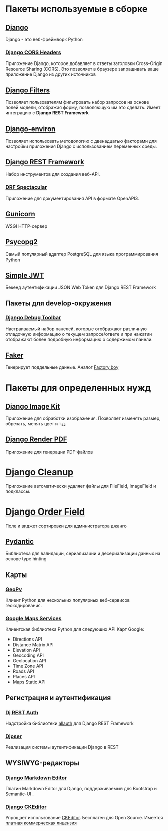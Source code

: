 # Пакеты используемые в сборке
## [Django](https://www.djangoproject.com/)
Django - это веб-фреймворк Python

### [Django CORS Headers](https://github.com/adamchainz/django-cors-headers)
Приложение Django, которое добавляет в ответы заголовки Cross-Origin Resource Sharing (CORS). Это позволяет в браузере запрашивать ваше приложение Django из других источников

## [Django Filters](https://django-filter.readthedocs.io/en/stable/)
Позволяет пользователям фильтровать набор запросов на основе полей модели, отображая форму, позволяющую им это сделать. Имеет интеграцию с **Django REST Framework**

## [Django-environ](https://django-environ.readthedocs.io/en/latest/)
Позволяет использовать методологию с двенадцатью факторами для настройки приложения Django с использованием переменных среды.

## [Django REST Framework](https://www.django-rest-framework.org/)
Набор инструментов для создания веб-API.

### [DRF Spectacular](https://drf-spectacular.readthedocs.io/en/latest/)
Приложение для документирования API в формате OpenAPI3.

## [Gunicorn](https://gunicorn.org/)
WSGI HTTP-сервер

## [Psycopg2](https://www.psycopg.org/)
Cамый популярный адаптер PostgreSQL для языка программирования Python

## [Simple JWT](https://django-rest-framework-simplejwt.readthedocs.io/en/latest/)
Бекенд аутентификации JSON Web Token для Django REST Framework

## Пакеты для develop-окружения
### [Django Debug Toolbar](https://django-debug-toolbar.readthedocs.io/en/latest/)
Настраиваемый набор панелей, которые отображают различную отладочную информацию о текущем запросе/ответе и при нажатии отображают более подробную информацию о содержимом панели.

## [Faker](https://faker.readthedocs.io/en/latest/)
Генерирует поддельные данные. Аналог [Factory boy](https://github.com/FactoryBoy/factory_boy)

# Пакеты для определенных нужд
## [Django Image Kit](https://github.com/matthewwithanm/django-imagekit)
Приложение для обработки изображения. Позволяет изменять размер, обрезать, менять цвет и т.д.

## [Django Render PDF](https://django-renderpdf.readthedocs.io/en/latest/)
Приложение для генерации PDF-файлов

# [Django Cleanup](https://github.com/un1t/django-cleanup)
Приложение автоматически удаляет файлы для FileField, ImageField и подклассы.

# [Django Order Field](https://pypi.org/project/django-sort-order-field/)
Поле и виджет сортировки для администратора джанго

## [Pydantic](https://pydantic-docs.helpmanual.io/)
Библиотека для валидации, сериализации и десериализации данных на основе type hinting

## Карты
### [GeoPy](https://geopy.readthedocs.io/en/stable/)
Клиент Python для нескольких популярных веб-сервисов геокодирования.

### [Google Maps Services](https://github.com/googlemaps/google-maps-services-python)
Клиентская библиотека Python для следующих API Карт Google:
* Directions API
* Distance Matrix API
* Elevation API
* Geocoding API
* Geolocation API
* Time Zone API
* Roads API
* Places API
* Maps Static API

## Регистрация и аутентификация
### [Dj REST Auth](https://dj-rest-auth.readthedocs.io/en/latest/)
Надстройка библиотеки [allauth](https://django-allauth.readthedocs.io/en/latest/) для Django REST Framework

### [Djoser](https://djoser.readthedocs.io/en/latest/)
Реализация системы аутентификации Django в REST

## WYSIWYG-редакторы
### [Django Markdown Editor](https://github.com/agusmakmun/django-markdown-editor)
Плагин Markdown Editor для Django, поддерживаемый для Bootstrap и Semantic-UI .

### [Django CKEditor](https://github.com/django-ckeditor/django-ckeditor)
Упрощает использование [CKEditor](https://ckeditor.com/). Бесплатен для Open Source. Имеется [платная коммерческая лицензия](https://ckeditor.com/pricing/)
